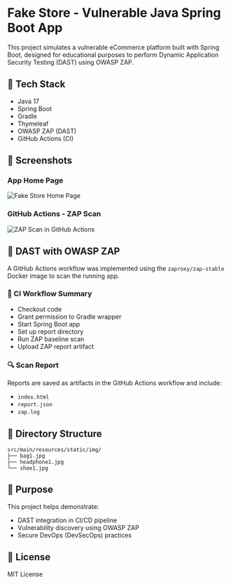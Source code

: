 # Fake Store - Vulnerable Java Spring Boot App

This project simulates a vulnerable eCommerce platform built with Spring Boot, designed for educational purposes to perform Dynamic Application Security Testing (DAST) using OWASP ZAP.

## 🔧 Tech Stack
- Java 17
- Spring Boot
- Gradle
- Thymeleaf
- OWASP ZAP (DAST)
- GitHub Actions (CI)

## 📸 Screenshots

### App Home Page
![Fake Store Home Page](screenshots/app_home.png)

### GitHub Actions - ZAP Scan
![ZAP Scan in GitHub Actions](screenshots/zap_pipeline_success.png)

## 🧪 DAST with OWASP ZAP

A GitHub Actions workflow was implemented using the `zaproxy/zap-stable` Docker image to scan the running app.

### 🔁 CI Workflow Summary
- Checkout code
- Grant permission to Gradle wrapper
- Start Spring Boot app
- Set up report directory
- Run ZAP baseline scan
- Upload ZAP report artifact

### 🔍 Scan Report

Reports are saved as artifacts in the GitHub Actions workflow and include:
- `index.html`
- `report.json`
- `zap.log`

## 📁 Directory Structure

```
src/main/resources/static/img/
├── bag1.jpg
├── headphone1.jpg
└── shoe1.jpg
```

## 🧷 Purpose

This project helps demonstrate:
- DAST integration in CI/CD pipeline
- Vulnerability discovery using OWASP ZAP
- Secure DevOps (DevSecOps) practices

## 📄 License

MIT License

